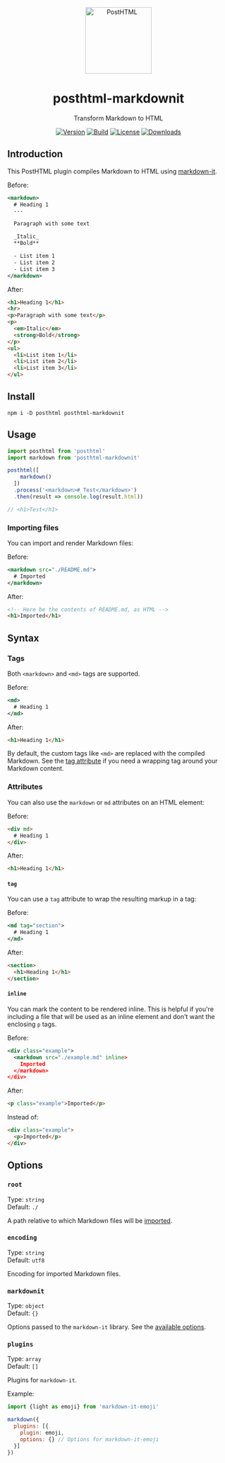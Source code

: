 <div align="center">
  <img width="150" height="150" title="PostHTML" src="https://posthtml.github.io/posthtml/logo.svg">
  <h1>posthtml-markdownit</h1>
  
  Transform Markdown to HTML

  [![Version][npm-version-shield]][npm]
  [![Build][github-ci-shield]][github-ci]
  [![License][license-shield]][license]
  [![Downloads][npm-stats-shield]][npm-stats]
</div>

## Introduction

This PostHTML plugin compiles Markdown to HTML using [markdown-it](https://github.com/markdown-it/markdown-it).

Before:

```xml
<markdown>
  # Heading 1
  ---

  Paragraph with some text

  _Italic_
  **Bold**

  - List item 1
  - List item 2
  - List item 3
</markdown>
```

After:

```html
<h1>Heading 1</h1>
<hr>
<p>Paragraph with some text</p>
<p>
  <em>Italic</em>
  <strong>Bold</strong>
</p>
<ul>
  <li>List item 1</li>
  <li>List item 2</li>
  <li>List item 3</li>
</ul>
```

## Install

```
npm i -D posthtml posthtml-markdownit
```

## Usage

```js
import posthtml from 'posthtml'
import markdown from 'posthtml-markdownit'

posthtml([
    markdown()
  ])
  .process('<markdown># Test</markdown>')
  .then(result => console.log(result.html))

// <h1>Test</h1>
```

### Importing files

You can import and render Markdown files:

Before:

```xml
<markdown src="./README.md">
  # Imported
</markdown>
```

After:

```html
<!-- Here be the contents of README.md, as HTML -->
<h1>Imported</h1>
```

## Syntax

### Tags

Both `<markdown>` and `<md>` tags are supported.

Before:

```xml
<md>
  # Heading 1
</md>
```

After:

```html
<h1>Heading 1</h1>
```

By default, the custom tags like `<md>` are replaced with the compiled Markdown. See the [tag attribute](#tag) if you need a wrapping tag around your Markdown content.

### Attributes

You can also use the `markdown` or `md` attributes on an HTML element:

Before:

```html
<div md>
  # Heading 1
</div>
```

After:

```html
<h1>Heading 1</h1>
```

#### `tag`

You can use a `tag` attribute to wrap the resulting markup in a tag:

Before:

```xml
<md tag="section">
  # Heading 1
</md>
```

After:

```html
<section>
  <h1>Heading 1</h1>
</section>
```

#### `inline`

You can mark the content to be rendered inline. This is helpful if you're including a file that will be used as an inline element and don't want the enclosing `p` tags.

Before:

```xml
<div class="example">
  <markdown src="./example.md" inline>
    Imported
  </markdown>
</div>
```

After:

```html
<p class="example">Imported</p>
```

Instead of:

```html
<div class="example">
  <p>Imported</p>
</div>
```

## Options

### `root`

Type: `string`\
Default: `./`

A path relative to which Markdown files will be [imported](#importing-files).

### `encoding`

Type: `string`\
Default: `utf8`

Encoding for imported Markdown files.

### `markdownit`

Type: `object`\
Default: `{}`

Options passed to the `markdown-it` library. See the [available options](https://github.com/markdown-it/markdown-it#init-with-presets-and-options).

### `plugins`

Type: `array`\
Default: `[]`

Plugins for `markdown-it`.

Example:

```js
import {light as emoji} from 'markdown-it-emoji'

markdown({
  plugins: [{
    plugin: emoji,
    options: {} // Options for markdown-it-emoji
  }]
})
```

[npm]: https://www.npmjs.com/package/posthtml-markdownit
[npm-version-shield]: https://img.shields.io/npm/v/posthtml-markdownit.svg
[npm-stats]: http://npm-stat.com/charts.html?package=posthtml-markdownit
[npm-stats-shield]: https://img.shields.io/npm/dt/posthtml-markdownit.svg
[github-ci]: https://github.com/posthtml/posthtml-markdownit/actions/workflows/nodejs.yml
[github-ci-shield]: https://github.com/posthtml/posthtml-markdownit/actions/workflows/nodejs.yml/badge.svg
[license]: ./LICENSE
[license-shield]: https://img.shields.io/npm/l/posthtml-markdownit.svg
